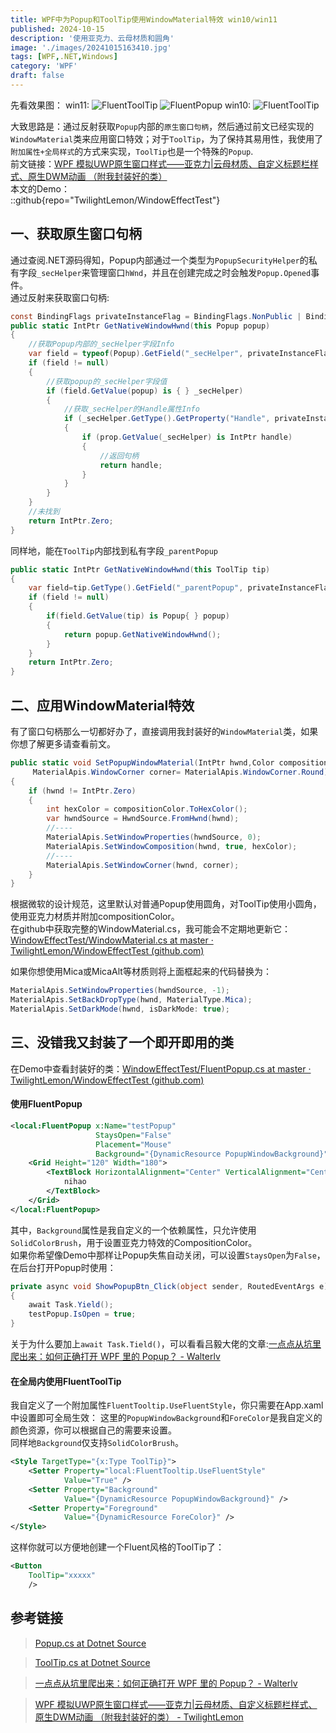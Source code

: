 ```yaml
---
title: WPF中为Popup和ToolTip使用WindowMaterial特效 win10/win11
published: 2024-10-15
description: '使用亚克力、云母材质和圆角'
image: './images/20241015163410.jpg'
tags: [WPF,.NET,Windows]
category: 'WPF'
draft: false 
---
```

先看效果图：    win11:
![FluentToolTip](./images/20241015163410.jpg)
![FluentPopup](./images/20241015163626.jpg)
win10:
![FluentToolTip](./images/20241016231207.jpg)

大致思路是：通过反射获取`Popup`内部的`原生窗口句柄`，然后通过前文已经实现的`WindowMaterial`类来应用窗口特效；对于`ToolTip`，为了保持其易用性，我使用了`附加属性+全局样式`的方式来实现，`ToolTip`也是一个特殊的`Popup`.  
前文链接：[WPF 模拟UWP原生窗口样式——亚克力|云母材质、自定义标题栏样式、原生DWM动画 （附我封装好的类）](/posts/window-material-in-wpf)  
本文的Demo：  
::github{repo="TwilightLemon/WindowEffectTest"}


## 一、获取原生窗口句柄
通过查阅.NET源码得知，Popup内部通过一个类型为`PopupSecurityHelper`的私有字段`_secHelper`来管理窗口`hWnd`，并且在创建完成之时会触发`Popup.Opened`事件。  
通过反射来获取窗口句柄:
```csharp
const BindingFlags privateInstanceFlag = BindingFlags.NonPublic | BindingFlags.Instance;
public static IntPtr GetNativeWindowHwnd(this Popup popup)
{
    //获取Popup内部的_secHelper字段Info
    var field = typeof(Popup).GetField("_secHelper", privateInstanceFlag);
    if (field != null)
    {
        //获取popup的_secHelper字段值
        if (field.GetValue(popup) is { } _secHelper)
        {
            //获取_secHelper的Handle属性Info
            if (_secHelper.GetType().GetProperty("Handle", privateInstanceFlag) is { } prop)
            {
                if (prop.GetValue(_secHelper) is IntPtr handle)
                {
                    //返回句柄
                    return handle;
                }
            }
        }
    }
    //未找到
    return IntPtr.Zero;
}
```
同样地，能在`ToolTip`内部找到私有字段`_parentPopup`
```csharp
public static IntPtr GetNativeWindowHwnd(this ToolTip tip)
{
    var field=tip.GetType().GetField("_parentPopup", privateInstanceFlag);
    if (field != null)
    {
        if(field.GetValue(tip) is Popup{ } popup)
        {
            return popup.GetNativeWindowHwnd();
        }
    }
    return IntPtr.Zero;
}
```

## 二、应用WindowMaterial特效
有了窗口句柄那么一切都好办了，直接调用我封装好的`WindowMaterial`类，如果你想了解更多请查看前文。  
```csharp
public static void SetPopupWindowMaterial(IntPtr hwnd,Color compositionColor,
     MaterialApis.WindowCorner corner= MaterialApis.WindowCorner.Round)
{
    if (hwnd != IntPtr.Zero)
    {
        int hexColor = compositionColor.ToHexColor();
        var hwndSource = HwndSource.FromHwnd(hwnd);
        //----
        MaterialApis.SetWindowProperties(hwndSource, 0);
        MaterialApis.SetWindowComposition(hwnd, true, hexColor);
        //----
        MaterialApis.SetWindowCorner(hwnd, corner);
    }
}
```
根据微软的设计规范，这里默认对普通Popup使用圆角，对ToolTip使用小圆角，使用亚克力材质并附加compositionColor。  
在github中获取完整的WindowMaterial.cs，我可能会不定期地更新它：[WindowEffectTest/WindowMaterial.cs at master · TwilightLemon/WindowEffectTest (github.com)](https://github.com/TwilightLemon/WindowEffectTest/blob/master/WindowEffectTest/WindowMaterial.cs)  

如果你想使用Mica或MicaAlt等材质则将上面框起来的代码替换为：
```csharp
MaterialApis.SetWindowProperties(hwndSource, -1);
MaterialApis.SetBackDropType(hwnd, MaterialType.Mica);
MaterialApis.SetDarkMode(hwnd, isDarkMode: true);
```

## 三、没错我又封装了一个即开即用的类
在Demo中查看封装好的类：[WindowEffectTest/FluentPopup.cs at master · TwilightLemon/WindowEffectTest (github.com)](https://github.com/TwilightLemon/WindowEffectTest/blob/master/WindowEffectTest/FluentPopup.cs)  
#### 使用FluentPopup
```xml
<local:FluentPopup x:Name="testPopup"
                   StaysOpen="False"
                   Placement="Mouse"
                   Background="{DynamicResource PopupWindowBackground}">
    <Grid Height="120" Width="180">
        <TextBlock HorizontalAlignment="Center" VerticalAlignment="Center">
            nihao 
        </TextBlock>
    </Grid>
</local:FluentPopup>
```
其中，`Background`属性是我自定义的一个依赖属性，只允许使用`SolidColorBrush`，用于设置亚克力特效的CompositionColor。  
如果你希望像Demo中那样让Popup失焦自动关闭，可以设置`StaysOpen`为`False`，在后台打开Popup时使用：  
```csharp
private async void ShowPopupBtn_Click(object sender, RoutedEventArgs e)
{
    await Task.Yield();
    testPopup.IsOpen = true;
}
```
关于为什么要加上`await Task.Tield()`，可以看看吕毅大佬的文章:[一点点从坑里爬出来：如何正确打开 WPF 里的 Popup？ - Walterlv](https://blog.walterlv.com/post/how-to-open-a-wpf-popup.html)

#### 在全局内使用FluentToolTip
我自定义了一个附加属性`FluentTooltip.UseFluentStyle`，你只需要在App.xaml中设置即可全局生效：
这里的`PopupWindowBackground`和`ForeColor`是我自定义的颜色资源，你可以根据自己的需要来设置。  
同样地`Background`仅支持`SolidColorBrush`。
```xml
<Style TargetType="{x:Type ToolTip}">
    <Setter Property="local:FluentTooltip.UseFluentStyle"
            Value="True" />
    <Setter Property="Background"
            Value="{DynamicResource PopupWindowBackground}" />
    <Setter Property="Foreground"
            Value="{DynamicResource ForeColor}" />
</Style>
```
这样你就可以方便地创建一个Fluent风格的ToolTip了：
```xml
<Button 
    ToolTip="xxxxx"
    />
```


## 参考链接

> [Popup.cs at Dotnet Source](https://source.dot.net/#PresentationFramework/System/Windows/Controls/Primitives/Popup.cs,0dde044d24b22b3c)

> [ToolTip.cs at Dotnet Source](https://source.dot.net/#PresentationFramework/System/Windows/Controls/ToolTip.cs,3920316e3b8e4b74)

> [一点点从坑里爬出来：如何正确打开 WPF 里的 Popup？ - Walterlv](https://blog.walterlv.com/post/how-to-open-a-wpf-popup.html)

> [WPF 模拟UWP原生窗口样式——亚克力|云母材质、自定义标题栏样式、原生DWM动画 （附我封装好的类） - TwilightLemon](/posts/window-material-in-wpf) 